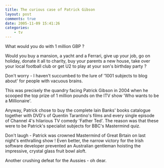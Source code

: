 ```yaml
---
title: The curious case of Patrick Gibson
layout: post
comments: true
date: 2005-11-09 15:41:26
categories:
    - tv
---
```

What would you do with 1 million GBP ?

Would you buy a mansion, a yacht and a Ferrari, give up your job, go
on holiday, donate it all to charity, buy your parents a new house,
take over your local football club or get U2 to play at your son's
birthday party ?

Don't worry - I haven't succumbed to the lure of '1001 subjects to
blog about' for people with vacuous brains.

This was precisely the quandry facing Patrick Gibson in 2004 when he
scooped the top prize of 1 million pounds on the ITV show 'Who wants
to be a Millionaire'.

Anyway, Patrick chose to buy the complete Iain Banks' books catalogue
together with DVD's of Quentin Tarantino's films and every single
episode of Channel 4's hilarious TV comedy 'Father Ted'. The reason
was that these were to be Patrick's specialist subjects for BBC's
Mastermind quiz.

Don't laugh - Patrick was crowned Mastermind of Great Brtain on last
night's enthralling show ! Even better, the narrow victory for the
Irish software developer prevented an Australian gentleman hoisting
the impressive, crystal glass fruit bowl aloft.

Another crushing defeat for the Aussies - oh dear.
